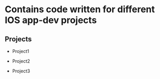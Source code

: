 # Contains code written for different IOS app-dev projects

## Projects

- Project1

- Project2

- Project3
